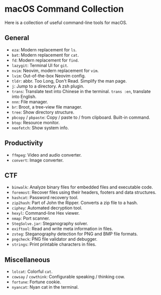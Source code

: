 # macOS Command Collection

Here is a collection of useful command-line tools for macOS.

## General

 - `eza`: Modern replacement for `ls`.
 - `bat`: Modern replacement for `cat`.
 - `fd`: Modern replacement for `find`.
 - `lazygit`: Terminal UI for `git`.
 - `nvim`: Neovim, modern replacement for `vim`.
 - `lvim`: Out-of-the-box Neovim config.
 - `tldr`: abbr. Too Long, Don't Read. Simplify the man page.
 - `j`: Jump to a directory. A zsh plugin.
 - `trans`: Translate text into Chinese in the terminal. `trans :en`, translate into English.
 - `nnn`: File manager.
 - `br`: Broot, a tree-view file manager.
 - `tree`: Show directory structure.
 - `pbcopy` / `pbpaste`: Copy / paste to / from clipboard. Built-in command.
 - `btop`: Resource monitor.
 - `neofetch`: Show system info.

## Productivity

 - `ffmpeg`: Video and audio converter.
 - `convert`: Image converter.

## CTF

 - `binwalk`: Analyze binary files for embedded files and executable code.
 - `foremost`: Recover files using their headers, footers and data structures.
 - `hashcat`: Password recovery tool.
 - `zip2hash`: Part of John the Ripper. Converts a zip file to a hash.
 - `ciphey`: Automated decryption tool.
 - `hexyl`: Command-line Hex viewer.
 - `nmap`: Port scanner.
 - `StegSolve.jar`: Steganography solver.
 - `exiftool`: Read and write meta information in files.
 - `zsteg`: Steganography detection for PNG and BMP file formats.
 - `pngcheck`: PNG file validator and debugger.
 - `strings`: Print printable characters in files.

## Miscellaneous

 - `lolcat`: Colorful `cat`.
 - `cowsay` / `cowthink`: Configurable speaking / thinking cow.
 - `fortune`: Fortune cookie.
 - `nyancat`: Nyan cat in the terminal.
